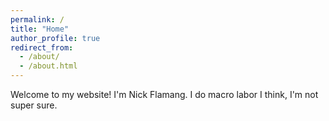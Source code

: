```yaml
---
permalink: /
title: "Home"
author_profile: true
redirect_from: 
  - /about/
  - /about.html
---
```


Welcome to my website! I'm Nick Flamang. I do macro labor I think, I'm not super sure. 